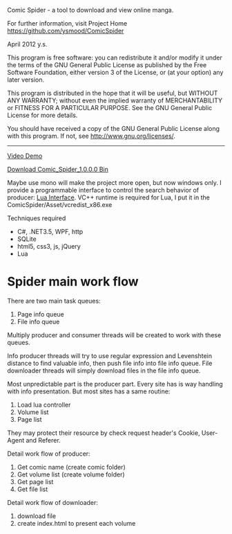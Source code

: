 Comic Spider - a tool to download and view online manga.

For further information, visit Project Home https://github.com/ysmood/ComicSpider

April 2012 y.s.

This program is free software: you can redistribute it and/or modify 
it under the terms of the GNU General Public License as published by 
the Free Software Foundation, either version 3 of the License, or 
(at your option) any later version. 

This program is distributed in the hope that it will be useful, 
but WITHOUT ANY WARRANTY; without even the implied warranty of 
MERCHANTABILITY or FITNESS FOR A PARTICULAR PURPOSE. See the 
GNU General Public License for more details. 

You should have received a copy of the GNU General Public License 
along with this program. If not, see http://www.gnu.org/licenses/.

**************************************************************************************************************

[Video Demo](http://js.tudouui.com/bin/player2/olc_1.swf?iid=126173758&swfPath=http://js.tudouui.com/bin/player2/olm_8.swf&adSourceId=81000&autoPlay=false&listType=0&rurl=&resourceId=110337721_04_05_99&rpid=110337721&autostart=false&snap_pic=http%3A%2F%2Fi1.tdimg.com%2F126%2F173%2F758%2Fw.jpg&code=Cm3deG4DLak&tag=comic+%2Cdemo%2Ctool&title=Comic+Spider+Demonstration&mediaType=vi&totalTime=162160&hdType=1&hasPassword=0&nWidth=800&isOriginal=1&channelId=99&nHeight=450&banPublic=false&uid=110337721&juid=016qgpe8mj2pqm&aopRate=0.001)

[Download Comic_Spider_1.0.0.0 Bin](https://github.com/downloads/ysmood/ComicSpider/Comic_Spider_1.0.0.0.zip)

Maybe use mono will make the project more open, but now windows only.
I provide a programmable interface to control the search behavior of producer: [Lua Interface](http://luaforge.net/projects/luainterface/).
VC++ runtime is required for Lua, I put it in the ComicSpider/Asset/vcredist_x86.exe

Techniques required

* C#, .NET3.5, WPF, http
* SQLite
* html5, css3, js, jQuery
* Lua

# Spider main work flow
There are two main task queues:

1. Page info queue
2. File info queue

Multiply producer and consumer threads will be created to work with these queues.

Info producer threads will try to use regular expression and Levenshtein distance to find valuable info,
then push file info into file info queue.
File downloader threads will simply download files in the file info queue.

Most unpredictable part is the producer part. Every site has is way handling with info presentation.
But most sites has a same routine:

1. Load lua controller
2. Volume list
3. Page list

They may protect their resource by check request header's Cookie, User-Agent and Referer.


Detail work flow of producer:

1. Get comic name (create comic folder)
2. Get volume list (create volume folder)
3. Get page list
4. Get file list

Detail work flow of downloader:

1. download file
2. create index.html to present each volume